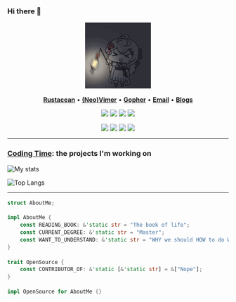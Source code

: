 ### Hi there 👋

<!--
**younger-1/younger-1** is a ✨ _special_ ✨ repository because its `README.md` (this file) appears on your GitHub profile.

- 🔭 I’m currently working on ...
- 🌱 I’m currently learning ...
- 👯 I’m looking to collaborate on ...
- 🤔 I’m looking for help with ...
- 💬 Ask me about ...
- 📫 How to reach me: ...
- 😄 Pronouns: ...
- ⚡ Fun fact: ...

![Repo Card](https://github-readme-stats.vercel.app/api/pin/?username=younger-1&repo=topological-value-in-graph)

![My stats](https://github-readme-stats.vercel.app/api?username=younger-1&show_icons=true&icon_color=CE1D2D&text_color=718096&bg_color=ffffff&hide_title=true)

Awesome githuber
- https://github.com/Youngermaster/Youngermaster
- https://github.com/hylerrix/hylerrix
- https://github.com/Xunzhuo/Xunzhuo
- https://github.com/elianiva/elianiva
- https://github.com/glepnir/glepnir
-->



<div align="center">
    <img height="150" src="images/rock-rock-rock.gif" alt="gif with funny random cat say thank you." />
</div>

<p align="center">
    <b><a href="https://www.rust-lang.org/">Rustacean</a></b>
    •
    <b><a href="https://github.com/neovim/neovim">(Neo)Vimer</a></b>
    •
    <b><a href="https://github.com/golang/go">Gopher</a></b>
    •
    <b><a href="7650421@qq.com">Email</a></b>
    •
    <b><a href="https://younger-1.github.io/fastpages/">Blogs</a></b>
    <!-- •<b><a href="https://www.paypal.me/younger">Sponsor</a></b> -->
</p>

<p align="center">
    <img src="https://img.shields.io/badge/rust-%23ff9900.svg?&style=for-the-badge&logo=rust&logoColor=white"/>
    <img src="https://img.shields.io/badge/go-%2300ADD8.svg?&style=for-the-badge&logo=go&logoColor=white" />
    <img src="https://img.shields.io/badge/lua-%232C2D72.svg?&style=for-the-badge&logo=lua&logoColor=white"/>
    <img src="https://img.shields.io/badge/typescript%20-%23007ACC.svg?&style=for-the-badge&logo=typescript&logoColor=white"/>
</p>

<p align="center">
    <img src="https://img.shields.io/badge/neovim-%2357A143.svg?&style=for-the-badge&logo=neovim&logoColor=white"/>
    <img src="https://img.shields.io/badge/arch-%231793d1.svg?&style=for-the-badge&logo=arch-linux&logoColor=white"/>
    <img src="https://img.shields.io/badge/windows-%23008080.svg?&style=for-the-badge&logo=windows&logoColor=white"/>
    <img src="https://img.shields.io/badge/wt-%234d4d4d.svg?&style=for-the-badge&logo=windows-terminal&logoColor=white"/>
</p>



<hr/>



### [Coding Time](https://wakatime.com/@Younger): the projects I'm working on

![My stats](https://github-readme-stats.vercel.app/api?username=younger-1&theme=calm&show_icons=true)

![Top Langs](https://github-readme-stats.vercel.app/api/top-langs/?username=younger-1&hide=html,css,Jupyter+Notebook,ruby,javascript&theme=calm&langs_count=6)



<hr/>



```rust
struct AboutMe;

impl AboutMe {
    const READING_BOOK: &'static str = "The book of life";
    const CURRENT_DEGREE: &'static str = "Master";
    const WANT_TO_UNDERSTAND: &'static str = "WHY we should HOW to do WHAT";
}

trait OpenSource {
    const CONTRIBUTOR_OF: &'static [&'static str] = &["Nope"];
}

impl OpenSource for AboutMe {}
```



